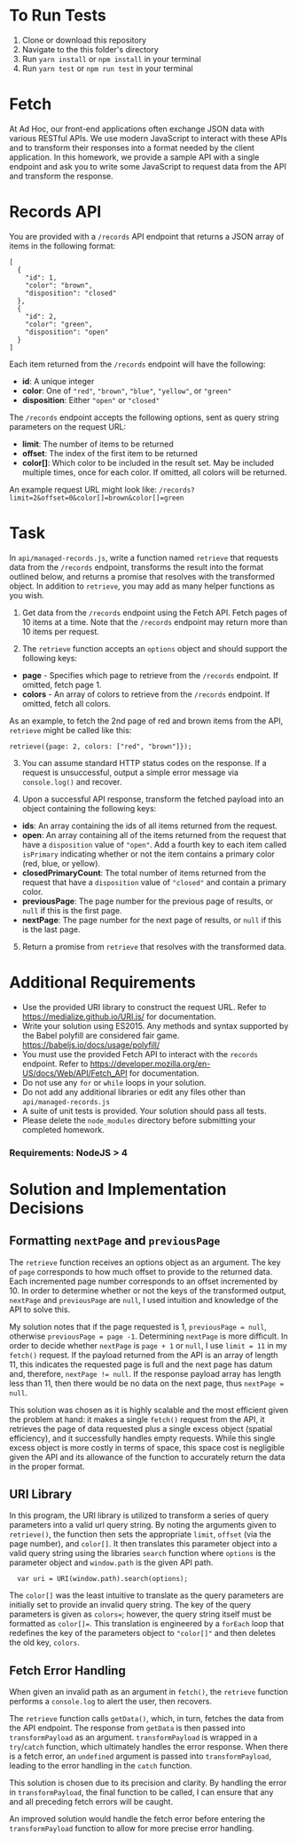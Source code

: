 # To Run Tests

1. Clone or download this repository
2. Navigate to the this folder's directory
3. Run `yarn install` or `npm install` in your terminal
4. Run `yarn test` or `npm run test` in your terminal

# Fetch

At Ad Hoc, our front-end applications often exchange JSON data with various RESTful APIs. We use modern JavaScript
to interact with these APIs and to transform their responses into a format needed by the client application. In
this homework, we provide a sample API with a single endpoint and ask you to write some JavaScript to request data from
the API and transform the response.

# Records API

You are provided with a `/records` API endpoint that returns a JSON array of items in the following format:

```
[
  {
    "id": 1,
    "color": "brown",
    "disposition": "closed"
  },
  {
    "id": 2,
    "color": "green",
    "disposition": "open"
  }
]
```

Each item returned from the `/records` endpoint will have the following:

  - **id**: A unique integer
  - **color**: One of `"red"`, `"brown"`, `"blue"`, `"yellow"`, or `"green"`
  - **disposition**: Either `"open"` or `"closed"`

The `/records` endpoint accepts the following options, sent as query string parameters on the request URL:

  - **limit**: The number of items to be returned
  - **offset**: The index of the first item to be returned
  - **color[]**: Which color to be included in the result set. May be included multiple times, once for each color. If omitted, all colors will be returned.

An example request URL might look like: `/records?limit=2&offset=0&color[]=brown&color[]=green`

# Task

In `api/managed-records.js`, write a function named `retrieve` that requests data from the `/records` endpoint, transforms the result into the format outlined below, and returns a promise that resolves with the transformed object. In addition to `retrieve`, you may add as many helper functions as you wish.

1. Get data from the `/records` endpoint using the Fetch API. Fetch pages of 10 items at a time. Note that the `/records` endpoint may return more than 10 items per request.

2. The `retrieve` function accepts an `options` object and should support the following keys:

  - **page** - Specifies which page to retrieve from the `/records` endpoint. If omitted, fetch page 1.
  - **colors** - An array of colors to retrieve from the `/records` endpoint. If omitted, fetch all colors.

  As an example, to fetch the 2nd page of red and brown items from the API, `retrieve` might be called like this:
  ```
  retrieve({page: 2, colors: ["red", "brown"]});
  ```

3. You can assume standard HTTP status codes on the response. If a request is unsuccessful, output a simple error message via `console.log()` and recover.

4. Upon a successful API response, transform the fetched payload into an object containing the following keys:

  - **ids**: An array containing the ids of all items returned from the request.
  - **open**: An array containing all of the items returned from the request that have a `disposition` value of `"open"`. Add a fourth key to each item called `isPrimary` indicating whether or not the item contains a primary color (red, blue, or yellow).
  - **closedPrimaryCount**: The total number of items returned from the request that have a `disposition` value of `"closed"` and contain a primary color.
  - **previousPage**: The page number for the previous page of results, or `null` if this is the first page.
  - **nextPage**: The page number for the next page of results, or `null` if this is the last page.

5. Return a promise from `retrieve` that resolves with the transformed data.

# Additional Requirements

- Use the provided URI library to construct the request URL. Refer to https://medialize.github.io/URI.js/ for documentation.
- Write your solution using ES2015. Any methods and syntax supported by the Babel polyfill are considered fair game. https://babeljs.io/docs/usage/polyfill/
- You must use the provided Fetch API to interact with the `records` endpoint. Refer to https://developer.mozilla.org/en-US/docs/Web/API/Fetch_API for documentation.
- Do not use any `for` or `while` loops in your solution.
- Do not add any additional libraries or edit any files other than `api/managed-records.js`
- A suite of unit tests is provided. Your solution should pass all tests.
- Please delete the `node_modules` directory before submitting your completed homework.

### Requirements: NodeJS > 4

# Solution and Implementation Decisions

## Formatting `nextPage` and `previousPage`

  The `retrieve` function receives an options object as an argument. The key of `page` corresponds to how much offset to provide to the returned data. Each incremented page number corresponds to an offset incremented by 10. In order to determine whether or not the keys of the transformed output, `nextPage` and `previousPage` are `null`, I used intuition and knowledge of the API to solve this.

  My solution notes that if the page requested is 1, `previousPage = null`, otherwise `previousPage = page -1`. Determining `nextPage` is more difficult. In order to decide whether `nextPage` is `page + 1` or `null`, I use `limit = 11` in my `fetch()` request. If the payload returned from the API is an array of length 11, this indicates the requested page is full and the next page has datum and, therefore, `nextPage != null`. If the response payload array has length less than 11, then there would be no data on the next page, thus `nextPage = null`.

  This solution was chosen as it is highly scalable and the most efficient given the problem at hand: it makes a single `fetch()` request from the API, it retrieves the page of data requested plus a single excess object (spatial efficiency), and it successfully handles empty requests. While this single excess object is more costly in terms of space, this space cost is negligible given the API and its allowance of the function to accurately return the data in the proper format.

## URI Library

  In this program, the URI library is utilized to transform a series of query parameters into a valid url query string. By noting the arguments given to `retrieve()`, the function then sets the appropriate `limit`, `offset` (via the page number), and `color[]`. It then translates this parameter object into a valid query string using the libraries `search` function where `options` is the parameter object and `window.path` is the given API path.

      var uri = URI(window.path).search(options);

  The `color[]` was the least intuitive to translate as the query parameters are initially set to provide an invalid query string. The key of the query parameters is given as `colors=`; however, the query string itself must be formatted as `color[]=`. This translation is engineered by a `forEach` loop that redefines the key of the parameters object to `"color[]"` and then deletes the old key, `colors`.

## Fetch Error Handling

  When given an invalid path as an argument in `fetch()`, the `retrieve` function performs a `console.log` to alert the user, then recovers.

  The `retrieve` function calls `getData()`, which, in turn, fetches the data from the API endpoint. The response from `getData` is then passed into `transformPayload` as an argument. `transformPayload` is wrapped in a `try`/`catch` function, which ultimately handles the error response. When there is a fetch error, an `undefined` argument is passed into `transformPayload`, leading to the error handling in the `catch` function.

  This solution is chosen due to its precision and clarity. By handling the error in `transformPayload`, the final function to be called, I can ensure that any and all preceding fetch errors will be caught.

  An improved solution would handle the fetch error before entering the `transformPayload` function to allow for more precise error handling.
